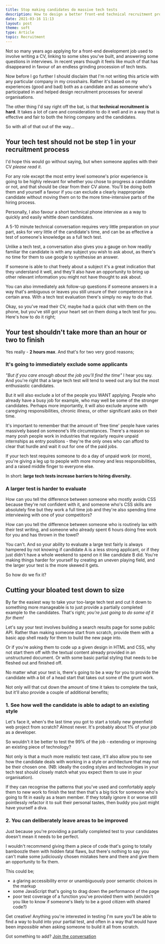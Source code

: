 ```yaml
---
title: Stop making candidates do massive tech tests
description: How to design a better front-end technical recruitment process
date: 2021-03-16 11:13
layout: post
theme: soft
type: Article
topic: Recruitment
---
```


<div class="gutters" markdown="1">
Not so many years ago applying for a front-end development job used to involve writing a CV, linking to some sites you've built, and answering some questions in interviews.  In recent years though it feels like much of that has disappeared in favour of an endless grinding procession of tech tests.

Now before I go further I should disclaim that I'm not writing this article with any particular company in my crosshairs.  Rather it's based on my experiences (good and bad) both as a candidate and as someone who's participated in and helped design recruitment processes for several organisations.

The other thing I'd say right off the bat, is that **technical recruitment is hard**.  It takes a lot of care and consideration to do it well and in a way that is effective and fair to both the hiring company and the candidates.

So with all of that out of the way...

## Your tech test should not be step 1 in your recruitment process

I'd hope this would go without saying, but when someone applies with their CV _please read it_.

For any role except the most entry level someone's prior experience is going to be highly relevant for whether you chose to progress a candidate or not, and that should be clear from their CV alone.  You'll be doing both them and yourself a favour if you can exclude a clearly inappropriate candidate without moving them on to the more time-intensive parts of the hiring process.

Personally, I also favour a short technical phone interview as a way to quickly and easily whittle down candidates.  
</div>

<aside>
<div class="gutters" markdown="1">
<p class="emphasise">A 5-10 minute technical conversation requires very little preparation on your part, asks for very little of the candidate's time, and can be as effective a test of someone's knowledge as a full tech test.</p>

Unlike a tech test, a conversation also gives you a gauge on how readily familiar the candidate is with any subject you wish to ask about, as there's no time for them to use google to synthesise an answer.  

If someone is able to chat freely about a subject it's a great indication that they understand it well, and they'll also have an opportunity to bring up other relevant information you might not have thought to ask about.  

You can also immediately ask follow-up questions if someone answers in a way that's ambiguous or leaves you still unsure of their competence in a certain area.  With a tech test evaluation there's simply no way to do that.
</div>
</aside>

<div class="gutters" markdown="1">
Okay, so you've read their CV, maybe had a quick chat with them on the phone, but you've still got your heart set on them doing a tech test for you.  Here's how to do it right;

## Your test shouldn't take more than an hour or two to finish

Yes really - **2 hours max**.  And that's for two very good reasons;

### It's going to immediately exclude some applicants

_"But if you care enough about the job you'll find the time"_ I hear you say.  And you're right that a large tech test will tend to weed out any but the most enthusiastic candidates.

But it will also exclude a lot of the people you WANT applying.  People who already have a busy job for example, who may well be some of the stronger candidates.  Perhaps more importantly, it will also exclude anyone with caregiving responsibilities, chronic illness, or other significant asks on their time.

It's important to remember that the amount of ‘free time' people have varies massively based on someone's life circumstances.  There's a reason so many posh people work in industries that regularly require unpaid internships as entry positions - they're the only ones who can afford to clear that hurdle and wait it out for one of the paid jobs.

If your tech test requires someone to do a day of unpaid work (or more), you're giving a leg up to people with more money and less responsibilities, and a raised middle finger to everyone else.

In short: **large tech tests increase barriers to hiring diversity.**

### A larger test is harder to evaluate

How can you tell the difference between someone who mostly avoids CSS because they're not confident with it, and someone who's CSS skills are absolutely fine but they work a full time job and they're also spending time interviewing with one of your competitors?

How can you tell the difference between someone who is routinely lax with their test writing, and someone who already spent 6 hours doing free work for you and has thrown in the towel?

You can't.  And so your ability to evaluate a large test fairly is always hampered by not knowing if candidate A is a less strong applicant, or if they just didn't have a whole weekend to spend on it like candidate B did.  You're making things harder for yourself by creating an uneven playing field, and the larger your test is the more skewed it gets.

So how do we fix it?

## Cutting your bloated test down to size

By far the easiest way to take your too-large tech test and cut it down to something more manageable is to just provide a partially completed example to the candidates.  That's right; _you're just going to do some of it for them!_

Let's say your test involves building a search results page for some public API.  Rather than making someone start from scratch, provide them with a basic app shell ready for them to build the new page into.

Or if you're asking them to code up a given design in HTML and CSS, why not start them off with the textual content already provided in an unstructured document.  Or with some basic partial styling that needs to be fleshed out and finished off.

No matter what your test is, there's going to be a way for you to provide the candidate with a bit of a head start that takes out some of the grunt work.

Not only will that cut down the amount of time it takes to complete the task, but it'll also provide a couple of additional benefits;

### 1. See how well the candidate is able to adapt to an existing style

Let's face it, when's the last time you got to start a totally new greenfield web project from scratch?  Almost never.  It's probably about 1% of your job as a developer.

So wouldn't it be better to test the 99% of the job - extending or improving an existing piece of technology? 

Not only is that a much more realistic test case, it'll also allow you to see how the candidate deals with working in a style or architecture that may not be their chosen one.  (NB: ideally the coding styles and technologies in your tech test should closely match what you expect them to use in your organisation).

If they can recognise the patterns that you've used and comfortably apply them to new work to finish the test then that's a big tick for someone who's going to fit in easily as a team member.  If they totally ignore it or worse still pointlessly refactor it to suit their personal tastes, then buddy you just might have yourself a diva.

### 2. You can deliberately leave areas to be improved

Just because you're providing a partially completed test to your candidates doesn't mean it needs to be perfect.

I wouldn't recommend giving them a piece of code that's going to totally bamboozle them with hidden fatal flaws, but there's nothing to say you can't make some judiciously chosen mistakes here and there and give them an opportunity to fix them.

This could be;
- a glaring accessibility error or unambiguously poor semantic choices in the markup
- some JavaScript that's going to drag down the performance of the page
- poor test coverage of a function you've provided them with (wouldn't you like to know if someone's likely to be a good citizen with shared code?)

Get creative!  Anything you're interested in testing I'm sure you'll be able to find a way to build into your partial test, and often in a way that would have been _impossible_ when asking someone to build it all from scratch.

Got something to add?  <a href="https://twitter.com/andrewmee/status/1371732976799674371">Join the conversation</a>
</div>
